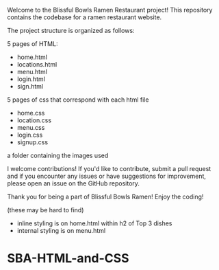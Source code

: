 Welcome to the Blissful Bowls Ramen Restaurant project! 
This repository contains the codebase for a ramen restaurant website.

The project structure is organized as follows:

5 pages of HTML:
- home.html
- locations.html
- menu.html
- login.html
- sign.html

5 pages of css that correspond with each html file
- home.css
- location.css
- menu.css
- login.css
- signup.css

a folder containing the images used

I welcome contributions! If you'd like to contribute, submit a pull request and if you encounter any issues or 
have suggestions for improvement, please open an issue on the GitHub repository.

Thank you for being a part of Blissful Bowls Ramen! Enjoy the coding!

(these may be hard to find)
- inline styling is on home.html within h2 of Top 3 dishes
- internal styling is on menu.html


# SBA-HTML-and-CSS
